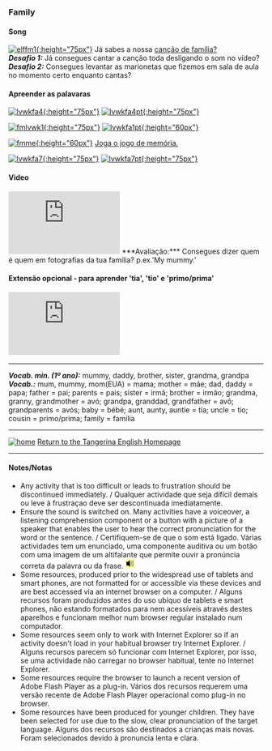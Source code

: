 ### Family

#### Song
[![elffm1](https://1blockatatime.github.io/English/images/elffm1.png){:height="75px"}](https://www.youtube.com/watch?v=GiRUF7hvWuM) Já sabes a nossa [canção de família?](https://www.youtube.com/watch?v=GiRUF7hvWuM)  
***Desafio 1:*** Já consegues cantar a canção toda desligando o som no vídeo?  
***Desafio 2:*** Consegues levantar as marionetas que fizemos em sala de aula no momento certo enquanto cantas?  

#### Apreender as palavaras

[![lvwkfa4](https://1blockatatime.github.io/English/images/lvwkfa4.PNG){:height="75px"}](https://www.liveworksheets.com/worksheets/en/English_as_a_Second_Language_(ESL)/Family_members/Family_Members_nj183575ue) [![lvwkfa4pt](https://1blockatatime.github.io/English/images/lvwkfa4_pt.png){:height="75px"}](https://www.liveworksheets.com/worksheets/en/English_as_a_Second_Language_(ESL)/Family_members/Family_Members_nj183575ue)

[![fmlvwk1](https://1blockatatime.github.io/English/images/fmlvwk1.PNG){:height="75px"}](https://www.liveworksheets.com/worksheets/en/English_as_a_Second_Language_(ESL)/The_family/Family_words_yi15828ja) [![lvwkfa1pt](https://1blockatatime.github.io/English/images/lvwkfa1_pt.png){:height="60px"}](https://www.liveworksheets.com/worksheets/en/English_as_a_Second_Language_(ESL)/The_family/Family_words_yi15828ja)  

[![fmme](https://1blockatatime.github.io/English/images/fmme.PNG){:height="60px"}](https://www.freddiesville.com/games/family-members-memory-game/) [Joga o jogo de memória.](https://www.freddiesville.com/games/family-members-memory-game/)

[![lvwkfa7](https://1blockatatime.github.io/English/images/lvwkfa7.PNG){:height="75px"}](https://www.liveworksheets.com/worksheets/en/English_as_a_Second_Language_(ESL)/The_family/Family_members_jv11525ld) [![lvwkfa7pt](https://1blockatatime.github.io/English/images/lvwkfa7_pt.png){:height="75px"}](https://www.liveworksheets.com/worksheets/en/English_as_a_Second_Language_(ESL)/The_family/Family_members_jv11525ld)

#### Video
<iframe width="220" height="124" src="https://www.youtube.com/embed/kgAPgBz90Xs" frameborder="0" allow="accelerometer; autoplay; encrypted-media; gyroscope; picture-in-picture" allowfullscreen></iframe>  
***Avaliação:*** Consegues dizer quem é quem em fotografias da tua família? p.ex.'My mummy.'  


#### Extensão opcional - para aprender 'tia', 'tio' e 'primo/prima'
<iframe width="220" height="124" src="https://www.youtube.com/embed/FHaObkHEkHQ" frameborder="0" allow="accelerometer; autoplay; encrypted-media; gyroscope; picture-in-picture" allowfullscreen></iframe>  

***

***Vocab. min. (1º ano):*** mummy, daddy, brother, sister, grandma, grandpa  
***Vocab.:*** mum, mummy, mom(EUA) = mama; mother = mãe; dad, daddy = papa; father = pai; parents = pais; sister = irmã; brother = irmão; grandma, granny, grandmother = avó; grandpa, granddad, grandfather = avô; grandparents = avós; baby = bébé; aunt, aunty, auntie = tia; uncle = tio; cousin = primo/prima; family = família  

***
[![home](https://1blockatatime.github.io/English/images/home.png)](https://tangerina-pt.github.io/English) [Return to the Tangerina English Homepage](https://tangerina-pt.github.io/English)

***

#### Notes/Notas
* Any activity that is too difficult or leads to frustration should be discontinued immediately. / Qualquer actividade que seja difícil demais ou leve à frustraçao deve ser descontinuada imediatamente.
* Ensure the sound is switched on. Many activities have a voiceover, a listening comprehension component or a button with a picture of a speaker that enables the user to hear the correct pronunciation for the word or the sentence. / Certifiquem-se de que o som está ligado. Várias actividades tem um enunciado, uma componente auditiva ou um botão com uma imagem de um altifalante que permite ouvir a pronúncia correta da palavra ou da frase. ![spkr2](/images/spkr2.PNG)
* Some resources, produced prior to the widespread use of tablets and smart phones, are not formatted for or accessible via these devices and are best accessed via an internet browser on a computer. / Alguns recursos foram produzidos antes do uso ubíquo de tablets e smart phones, não estando formatados para nem acessíveis através destes aparelhos e funcionam melhor num browser regular instalado num computador.
* Some resources seem only to work with Internet Explorer so if an activity doesn't load in your habitual browser try Internet Explorer. / Alguns recursos parecem só funcionar com Internet Explorer, por isso, se uma actividade não carregar no browser habitual, tente no Internet Explorer.
* Some resources require the browser to launch a recent version of Adobe Flash Player as a plug-in. Vários dos recursos requerem uma versão recente de Adobe Flash Player operacional como plug-in no browser.
* Some resources have been produced for younger children. They have been selected for use due to the slow, clear pronunciation of the target language. Alguns dos recursos são destinados a crianças mais novas. Foram selecionados devido à pronuncia lenta e clara.
